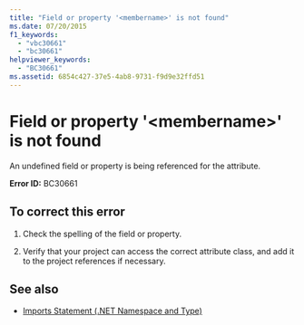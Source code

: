 ```yaml
---
title: "Field or property '<membername>' is not found"
ms.date: 07/20/2015
f1_keywords: 
  - "vbc30661"
  - "bc30661"
helpviewer_keywords: 
  - "BC30661"
ms.assetid: 6854c427-37e5-4ab8-9731-f9d9e32ffd51
---
```

# Field or property '\<membername>' is not found
An undefined field or property is being referenced for the attribute.  
  
 **Error ID:** BC30661  
  
## To correct this error  
  
1.  Check the spelling of the field or property.  
  
2.  Verify that your project can access the correct attribute class, and add it to the project references if necessary.  
  
## See also

- [Imports Statement (.NET Namespace and Type)](../../visual-basic/language-reference/statements/imports-statement-net-namespace-and-type.md)
